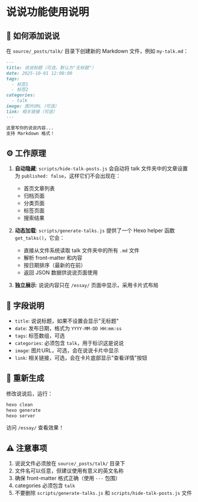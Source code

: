 # 说说功能使用说明

## 📝 如何添加说说

在 `source/_posts/talk/` 目录下创建新的 Markdown 文件，例如 `my-talk.md`：

```markdown
---
title: 说说标题（可选，默认为"无标题"）
date: 2025-10-01 12:00:00
tags:
  - 标签1
  - 标签2
categories:
  - talk
image: 图片URL（可选）
link: 相关链接（可选）
---

这里写你的说说内容...
支持 Markdown 格式！
```

## ⚙️ 工作原理

1. **自动隐藏**: `scripts/hide-talk-posts.js` 会自动将 talk 文件夹中的文章设置为 `published: false`，这样它们不会出现在：
   - 首页文章列表
   - 归档页面
   - 分类页面
   - 标签页面
   - 搜索结果

2. **动态加载**: `scripts/generate-talks.js` 提供了一个 Hexo helper 函数 `get_talks()`，它会：
   - 直接从文件系统读取 talk 文件夹中的所有 `.md` 文件
   - 解析 front-matter 和内容
   - 按日期排序（最新的在前）
   - 返回 JSON 数据供说说页面使用

3. **独立展示**: 说说内容只在 `/essay/` 页面中显示，采用卡片式布局

## 🎨 字段说明

- `title`: 说说标题，如果不设置会显示"无标题"
- `date`: 发布日期，格式为 `YYYY-MM-DD HH:mm:ss`
- `tags`: 标签数组，可选
- `categories`: 必须包含 `talk`，用于标识这是说说
- `image`: 图片URL，可选，会在说说卡片中显示
- `link`: 相关链接，可选，会在卡片底部显示"查看详情"按钮

## 🔧 重新生成

修改说说后，运行：

```bash
hexo clean
hexo generate
hexo server
```

访问 `/essay/` 查看效果！

## ⚠️ 注意事项

1. 说说文件必须放在 `source/_posts/talk/` 目录下
2. 文件名可以任意，但建议使用有意义的英文名称
3. 确保 front-matter 格式正确（使用 `---` 包围）
4. categories 必须包含 `talk`
5. 不要删除 `scripts/generate-talks.js` 和 `scripts/hide-talk-posts.js` 文件


